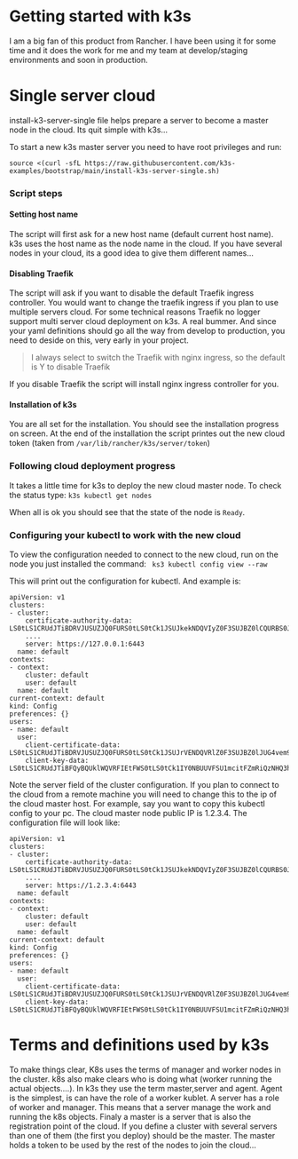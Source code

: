 # Getting started with k3s
I am a big fan of this product from Rancher. I have been using it for some time and it does the work for me and my team at develop/staging environments and soon in production.

# Single server cloud
install-k3-server-single file helps prepare a server to become a master node in the cloud. Its quit simple with k3s...

To start a new k3s master server you need to have root privileges and run:
```
source <(curl -sfL https://raw.githubusercontent.com/k3s-examples/bootstrap/main/install-k3s-server-single.sh)
```

### Script steps

#### Setting host name
The script will first ask for a new host name (default current host name). k3s uses the host name as the node name in the cloud. If you have several nodes in your cloud, its a good idea to give them different names... 

#### Disabling Traefik
The script will ask if you want to disable the default Traefik ingress controller. You would want to change the traefik ingress if you plan to use multiple servers cloud. For some technical reasons Traefik no logger support multi server cloud deployment on k3s. A real bummer. And since your yaml definitions should go all the way from develop to production, you need to deside on this, very early in your project. 

> I always select to switch the Traefik with nginx ingress, so the default is Y to disable Traefik

If you disable Traefik the script will install nginx ingress controller for you.

#### Installation of k3s

You are all set for the installation. You should see the installation progress on screen. At the end of the installation the script printes out the new cloud token (taken from `/var/lib/rancher/k3s/server/token`)


### Following cloud deployment progress

It takes a little time for k3s to deploy the new cloud master node. To check the status type:
` k3s kubectl get nodes `

When all is ok you should see that the state of the node is `Ready`.

### Configuring your kubectl to work with the new cloud

To view the configuration needed to connect to the new cloud, run on the node you just installed the command:
` ks3 kubectl config view --raw`

This will print out the configuration for kubectl. And example is:
```
apiVersion: v1
clusters:
- cluster:
    certificate-authority-data: LS0tLS1CRUdJTiBDRVJUSUZJQ0FURS0tLS0tCk1JSUJkekNDQVIyZ0F3SUJBZ0lCQURBS0JnZ3Foa2pPUFFRREFqQWpNU0V3SHdZRFZRUUREQmhyTTNNdGMyVnkKZG1WeUxXTmhRREUyTVRrMk5ESTNNalF3SGhjTk1qRXdOREk0TWpBME5USTBXaGNOTXpFd05ESTJNakEwTlRJMApXakFqTVNFd0h3WURWUVFEREJock0zTXRjMlZ5ZG1WeUxXTmhRREUyTVRrMk5ESTNNalF3V1RBVEJnY3
    ....
    server: https://127.0.0.1:6443
  name: default
contexts:
- context:
    cluster: default
    user: default
  name: default
current-context: default
kind: Config
preferences: {}
users:
- name: default
  user:
    client-certificate-data: LS0tLS1CRUdJTiBDRVJUSUZJQ0FURS0tLS0tCk1JSUJrVENDQVRlZ0F3SUJBZ0lJUG4vem91TlBPSjB3Q2dZSUtvWkl6ajBFQXdJd0l6RWhNQjhHQTFVRUF3d1kKYXpOekxXTnNhV1Z1ZEMxa....
    client-key-data: LS0tLS1CRUdJTiBFQyBQUklWQVRFIEtFWS0tLS0tCk1IY0NBUUVFSU1mcitFZmRiQzNHQ3hXTVltbGhITHB0R1ljaks4bnUzeWZkdis4YmZDakZvQW9HQ0NxR1NNNDkKQXdFSG9VUURRZ0FFU....

```

Note the server field of the cluster configuration. If you plan to connect to the cloud from a remote machine you will need to change this to the ip of the cloud master host. 
For example, say you want to copy this kubectl config to your pc. The cloud master node public IP is 1.2.3.4. The configuration file will look like:

```
apiVersion: v1
clusters:
- cluster:
    certificate-authority-data: LS0tLS1CRUdJTiBDRVJUSUZJQ0FURS0tLS0tCk1JSUJkekNDQVIyZ0F3SUJBZ0lCQURBS0JnZ3Foa2pPUFFRREFqQWpNU0V3SHdZRFZRUUREQmhyTTNNdGMyVnkKZG1WeUxXTmhRREUyTVRrMk5ESTNNalF3SGhjTk1qRXdOREk0TWpBME5USTBXaGNOTXpFd05ESTJNakEwTlRJMApXakFqTVNFd0h3WURWUVFEREJock0zTXRjMlZ5ZG1WeUxXTmhRREUyTVRrMk5ESTNNalF3V1RBVEJnY3
    ....
    server: https://1.2.3.4:6443
  name: default
contexts:
- context:
    cluster: default
    user: default
  name: default
current-context: default
kind: Config
preferences: {}
users:
- name: default
  user:
    client-certificate-data: LS0tLS1CRUdJTiBDRVJUSUZJQ0FURS0tLS0tCk1JSUJrVENDQVRlZ0F3SUJBZ0lJUG4vem91TlBPSjB3Q2dZSUtvWkl6ajBFQXdJd0l6RWhNQjhHQTFVRUF3d1kKYXpOekxXTnNhV1Z1ZEMxa....
    client-key-data: LS0tLS1CRUdJTiBFQyBQUklWQVRFIEtFWS0tLS0tCk1IY0NBUUVFSU1mcitFZmRiQzNHQ3hXTVltbGhITHB0R1ljaks4bnUzeWZkdis4YmZDakZvQW9HQ0NxR1NNNDkKQXdFSG9VUURRZ0FFU....

```

# Terms and definitions used by k3s

To make things clear, K8s uses the terms of manager and worker nodes in the cluster. k8s also make clears who is doing what (worker running the actual objects....). In k3s they use the term master,server and agent. Agent is the simplest, is can have the role of a worker kublet. A server has a role of worker and manager. This means that a server manage the work and running the k8s objects.
Finaly a master is a server that is also the registration point of the cloud. If you define a cluster with several servers than one of them (the first you deploy) should be the master. The master holds a token to be used by the rest of the nodes to join the cloud...
